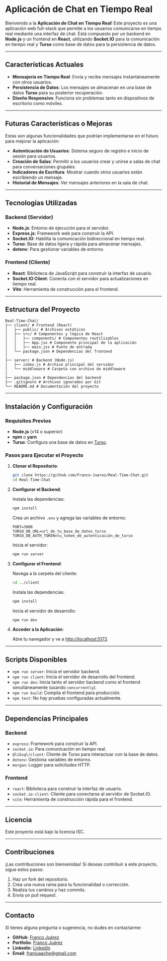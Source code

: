 # Aplicación de Chat en Tiempo Real

Bienvenido a la **Aplicación de Chat en Tiempo Real**! Este proyecto es una aplicación web full-stack que permite a los usuarios comunicarse en tiempo real mediante una interfaz de chat. Está compuesto por un backend en **Node.js** y un frontend en **React**, utilizando **Socket.IO** para la comunicación en tiempo real y **Turso** como base de datos para la persistencia de datos.

---

## Características Actuales

- **Mensajería en Tiempo Real**: Envía y recibe mensajes instantáneamente con otros usuarios.
- **Persistencia de Datos**: Los mensajes se almacenan en una base de datos **Turso** para su posterior recuperación.
- **Diseño Responsivo**: Funciona sin problemas tanto en dispositivos de escritorio como móviles.

---

## Futuras Características o Mejoras

Estas son algunas funcionalidades que podrían implementarse en el futuro para mejorar la aplicación:

- **Autenticación de Usuarios**: Sistema seguro de registro e inicio de sesión para usuarios.
- **Creación de Salas**: Permitir a los usuarios crear y unirse a salas de chat para conversaciones grupales.
- **Indicadores de Escritura**: Mostrar cuando otros usuarios están escribiendo un mensaje.
- **Historial de Mensajes**: Ver mensajes anteriores en la sala de chat.

---

## Tecnologías Utilizadas

### Backend (Servidor)
- **Node.js**: Entorno de ejecución para el servidor.
- **Express.js**: Framework web para construir la API.
- **Socket.IO**: Habilita la comunicación bidireccional en tiempo real.
- **Turso**: Base de datos ligera y rápida para almacenar mensajes.
- **dotenv**: Para gestionar variables de entorno.

### Frontend (Cliente)
- **React**: Biblioteca de JavaScript para construir la interfaz de usuario.
- **Socket.IO Client**: Conecta con el servidor para actualizaciones en tiempo real.
- **Vite**: Herramienta de construcción para el frontend.

---

## Estructura del Proyecto

```
Real-Time-Chat/
├── client/ # Frontend (React)
│   ├── public/ # Archivos estáticos
│   ├── src/ # Componentes y lógica de React
│   │   ├── components/ # Componentes reutilizables
│   │   ├── App.jsx # Componente principal de la aplicación
│   │   ├── main.jsx # Punto de entrada
│   └── package.json # Dependencias del frontend
│
├── server/ # Backend (Node.js)
│   ├── index.js # Archivo principal del servidor
│   └── middleware # Carpeta con archivo de middleware
|
├── package.json # Dependencias del backend 
├── .gitignore # Archivos ignorados por Git
└── README.md # Documentación del proyecto
```

---

## Instalación y Configuración

### Requisitos Previos
- **Node.js** (v14 o superior)
- **npm** o **yarn**
- **Turso**: Configura una base de datos en [Turso](https://turso.tech/).

### Pasos para Ejecutar el Proyecto

1. **Clonar el Repositorio**:
   ```bash
   git clone https://github.com/Franco-Juarez/Real-Time-Chat.git
   cd Real-Time-Chat
   ```

2. **Configurar el Backend**:

   Instala las dependencias:
   ```bash
   npm install
   ```

   Crea un archivo `.env` y agrega las variables de entorno:
   ```env
   PORT=3000
   TURSO_DB_URL=url_de_tu_base_de_datos_turso
   TURSO_DB_AUTH_TOKEN=tu_token_de_autenticación_de_turso
   ```

   Inicia el servidor:
   ```bash
   npm run server
   ```

3. **Configurar el Frontend**:

   Navega a la carpeta del cliente:
   ```bash
   cd ../client
   ```

   Instala las dependencias:
   ```bash
   npm install
   ```

   Inicia el servidor de desarrollo:
   ```bash
   npm run dev
   ```

4. **Acceder a la Aplicación**:

   Abre tu navegador y ve a [http://localhost:5173](http://localhost:5173).

---

## Scripts Disponibles

- `npm run server`: Inicia el servidor backend.
- `npm run client`: Inicia el servidor de desarrollo del frontend.
- `npm run dev`: Inicia tanto el servidor backend como el frontend simultáneamente (usando `concurrently`).
- `npm run build`: Compila el frontend para producción.
- `npm test`: No hay pruebas configuradas actualmente.

---

## Dependencias Principales

### Backend
- `express`: Framework para construir la API.
- `socket.io`: Para comunicación en tiempo real.
- `@libsql/client`: Cliente de Turso para interactuar con la base de datos.
- `dotenv`: Gestiona variables de entorno.
- `morgan`: Logger para solicitudes HTTP.

### Frontend
- `react`: Biblioteca para construir la interfaz de usuario.
- `socket.io-client`: Cliente para conectarse al servidor de Socket.IO.
- `vite`: Herramienta de construcción rápida para el frontend.

---

## Licencia

Este proyecto está bajo la licencia ISC.

---

## Contribuciones

¡Las contribuciones son bienvenidas! Si deseas contribuir a este proyecto, sigue estos pasos:

1. Haz un fork del repositorio.
2. Crea una nueva rama para tu funcionalidad o corrección.
3. Realiza tus cambios y haz commits.
4. Envía un pull request.

---

## Contacto

Si tienes alguna pregunta o sugerencia, no dudes en contactarme:

- **GitHub**: [Franco Juárez](https://github.com/Franco-Juarez)
- **Portfolio**: [Franco Juárez](https://portfolio-1gn6.vercel.app/)
- **Linkedin**: [Linkedin](https://www.linkedin.com/in/francojuarez/)
- **Email**: franjuaache@gmail.com <!-- Agrega tu email si está disponible -->

